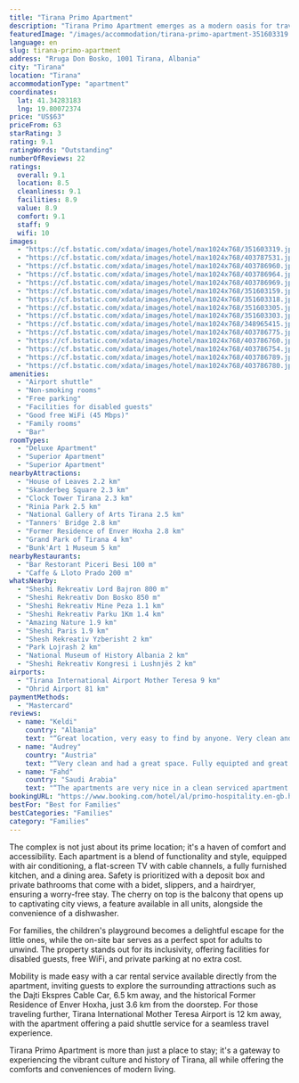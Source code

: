 ```yaml
---
title: "Tirana Primo Apartment"
description: "Tirana Primo Apartment emerges as a modern oasis for travelers seeking the comfort of home with the convenience of city living."
featuredImage: "/images/accommodation/tirana-primo-apartment-351603319.jpg"
language: en
slug: tirana-primo-apartment
address: "Rruga Don Bosko, 1001 Tirana, Albania"
city: "Tirana"
location: "Tirana"
accommodationType: "apartment"
coordinates:
  lat: 41.34283183
  lng: 19.80072374
price: "US$63"
priceFrom: 63
starRating: 3
rating: 9.1
ratingWords: "Outstanding"
numberOfReviews: 22
ratings:
  overall: 9.1
  location: 8.5
  cleanliness: 9.1
  facilities: 8.9
  value: 8.9
  comfort: 9.1
  staff: 9
  wifi: 10
images:
  - "https://cf.bstatic.com/xdata/images/hotel/max1024x768/351603319.jpg?k=b0814c0a0937411803433d0c9529bb7e98baac4fdb45a7a00293f621421c3a46&o=&hp=1"
  - "https://cf.bstatic.com/xdata/images/hotel/max1024x768/403787531.jpg?k=77671b5126ba3372d1c8ad85f4664216bacd18ff25fe3a3e2f1dd9e7e60c0809&o=&hp=1"
  - "https://cf.bstatic.com/xdata/images/hotel/max1024x768/403786960.jpg?k=5dd8a7d23f82d84c72fffdb951330a2744836e7b948fb81761a921ff8241949c&o=&hp=1"
  - "https://cf.bstatic.com/xdata/images/hotel/max1024x768/403786964.jpg?k=f9e8faedfab19ca540992817c5e908f0b50ab971eead8d97adef349fce7cae5e&o=&hp=1"
  - "https://cf.bstatic.com/xdata/images/hotel/max1024x768/403786969.jpg?k=3a2a3abf479aa7c2e3e369fa336c3ea7c11114bfc036586b126f333d22f30b48&o=&hp=1"
  - "https://cf.bstatic.com/xdata/images/hotel/max1024x768/351603159.jpg?k=15d7b10284bae55499cb1d0fc0a87a5d04e5401c4df431f1a3ae6c26cc35729a&o=&hp=1"
  - "https://cf.bstatic.com/xdata/images/hotel/max1024x768/351603318.jpg?k=bf7722fa3230056fc91e95b8175d38c01454cefc5f5ef275cde5d70e6514b574&o=&hp=1"
  - "https://cf.bstatic.com/xdata/images/hotel/max1024x768/351603305.jpg?k=b8752c87e008c7a285bbe1fec652afc0dafba95adbbc55fa88b9e436e6f0da86&o=&hp=1"
  - "https://cf.bstatic.com/xdata/images/hotel/max1024x768/351603303.jpg?k=c8fd255d2b6a07a26a8960bdc9c338b4390881f6e8a215740138622ea2729e16&o=&hp=1"
  - "https://cf.bstatic.com/xdata/images/hotel/max1024x768/348965415.jpg?k=3e996fdd5e4cc6ae3f6cbfeaaced806ba91dc678e61d3d053b45f64979b558ce&o=&hp=1"
  - "https://cf.bstatic.com/xdata/images/hotel/max1024x768/403786775.jpg?k=00a94ced4b39be64114f4a174c9b841ddf44b51c13dd5f892b58ea5ec798b8c5&o=&hp=1"
  - "https://cf.bstatic.com/xdata/images/hotel/max1024x768/403786760.jpg?k=70014f4a6bd454e127ee0518eec732d0e0a69941a0bd89e46456d4d39acc0fda&o=&hp=1"
  - "https://cf.bstatic.com/xdata/images/hotel/max1024x768/403786754.jpg?k=57d9e70455c077e3b06dd0ce25c3102ae3c211c8b6296733fa4f03c68aaf1e87&o=&hp=1"
  - "https://cf.bstatic.com/xdata/images/hotel/max1024x768/403786789.jpg?k=cb31e414b2efddcce53e8301928e9cb328893c32b8557fb1a688d5092b6104d1&o=&hp=1"
  - "https://cf.bstatic.com/xdata/images/hotel/max1024x768/403786780.jpg?k=16d3bc78448768523a7c775ca1a1f4584734356db09004e193f9bfec8bb1fdd7&o=&hp=1"
amenities:
  - "Airport shuttle"
  - "Non-smoking rooms"
  - "Free parking"
  - "Facilities for disabled guests"
  - "Good free WiFi (45 Mbps)"
  - "Family rooms"
  - "Bar"
roomTypes:
  - "Deluxe Apartment"
  - "Superior Apartment"
  - "Superior Apartment"
nearbyAttractions:
  - "House of Leaves 2.2 km"
  - "Skanderbeg Square 2.3 km"
  - "Clock Tower Tirana 2.3 km"
  - "Rinia Park 2.5 km"
  - "National Gallery of Arts Tirana 2.5 km"
  - "Tanners' Bridge 2.8 km"
  - "Former Residence of Enver Hoxha 2.8 km"
  - "Grand Park of Tirana 4 km"
  - "Bunk'Art 1 Museum 5 km"
nearbyRestaurants:
  - "Bar Restorant Piceri Besi 100 m"
  - "Caffe & Lloto Prado 200 m"
whatsNearby:
  - "Sheshi Rekreativ Lord Bajron 800 m"
  - "Sheshi Rekreativ Don Bosko 850 m"
  - "Sheshi Rekreativ Mine Peza 1.1 km"
  - "Sheshi Rekreativ Parku 1Km 1.4 km"
  - "Amazing Nature 1.9 km"
  - "Sheshi Paris 1.9 km"
  - "Shesh Rekreativ Yzberisht 2 km"
  - "Park Lojrash 2 km"
  - "National Museum of History Albania 2 km"
  - "Sheshi Rekreativ Kongresi i Lushnjës 2 km"
airports:
  - "Tirana International Airport Mother Teresa 9 km"
  - "Ohrid Airport 81 km"
paymentMethods:
  - "Mastercard"
reviews:
  - name: "Keldi"
    country: "Albania"
    text: "“Great location, very easy to find by anyone. Very clean and comfortable. 10/10, worth every penny!”"
  - name: "Audrey"
    country: "Austria"
    text: "“Very clean and had a great space. Fully equipted and great location.”"
  - name: "Fahd"
    country: "Saudi Arabia"
    text: "“The apartments are very nice in a clean serviced apartment complex with air conditioning, free parking, very safe and helpful owner”"
bookingURL: "https://www.booking.com/hotel/al/primo-hospitality.en-gb.html?aid=8035640"
bestFor: "Best for Families"
bestCategories: "Families"
category: "Families"
---
```


The complex is not just about its prime location; it's a haven of comfort and accessibility. Each apartment is a blend of functionality and style, equipped with air conditioning, a flat-screen TV with cable channels, a fully furnished kitchen, and a dining area. Safety is prioritized with a deposit box and private bathrooms that come with a bidet, slippers, and a hairdryer, ensuring a worry-free stay. The cherry on top is the balcony that opens up to captivating city views, a feature available in all units, alongside the convenience of a dishwasher.

For families, the children's playground becomes a delightful escape for the little ones, while the on-site bar serves as a perfect spot for adults to unwind. The property stands out for its inclusivity, offering facilities for disabled guests, free WiFi, and private parking at no extra cost.

Mobility is made easy with a car rental service available directly from the apartment, inviting guests to explore the surrounding attractions such as the Dajti Ekspres Cable Car, 6.5 km away, and the historical Former Residence of Enver Hoxha, just 3.6 km from the doorstep. For those traveling further, Tirana International Mother Teresa Airport is 12 km away, with the apartment offering a paid shuttle service for a seamless travel experience.

Tirana Primo Apartment is more than just a place to stay; it's a gateway to experiencing the vibrant culture and history of Tirana, all while offering the comforts and conveniences of modern living.